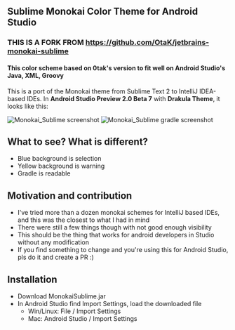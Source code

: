 ## Sublime Monokai Color Theme for Android Studio
### THIS IS A FORK FROM https://github.com/OtaK/jetbrains-monokai-sublime
#### This color scheme based on 0tak's version to fit well on Android Studio's Java, XML, Groovy

This is a port of the Monokai theme from Sublime Text 2 to IntelliJ IDEA-based IDEs. In __Android Studio Preview 2.0 Beta 7__ with __Drakula Theme__, it looks like this:

![Monokai_Sublime screenshot](https://raw.github.com/adamgyulavari/androidstudio-monokai-sublime/master/scr1.png)
![Monokai_Sublime gradle screenshot](https://raw.github.com/adamgyulavari/androidstudio-monokai-sublime/master/scr2.png)

## What to see? What is different?
  - Blue background is selection
  - Yellow background is warning
  - Gradle is readable

## Motivation and contribution
  - I've tried more than a dozen monokai schemes for IntelliJ based IDEs, and this was the closest to what I had in mind
  - There were still a few things though with not good enough visibility
  - This should be the thing that works for android developers in Studio without any modification
  - If you find something to change and you're using this for Android Studio, pls do it and create a PR :)

## Installation
  - Download MonokaiSublime.jar
  - In Android Studio find Import Settings, load the downloaded file
    - Win/Linux: File / Import Settings
    - Mac: Android Studio / Import Settings
